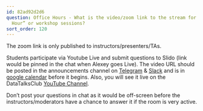 ```yaml
---
id: 82ad92d2d6
question: Office Hours - What is the video/zoom link to the stream for the “Office
  Hour” or workshop sessions?
sort_order: 120
---
```


The zoom link is only published to instructors/presenters/TAs.

Students participate via Youtube Live and submit questions to Slido (link would be pinned in the chat when Alexey goes Live). The video URL should be posted in the announcements channel on [Telegram](https://t.me/dezoomcamp) & [Slack](https://datatalks-club.slack.com/archives/C01FABYF2RG) and is in [google calendar](https://calendar.google.com/calendar/?cid=ZXIxcjA1M3ZlYjJpcXU0dTFmaG02MzVxMG9AZ3JvdXAuY2FsZW5kYXIuZ29vZ2xlLmNvbQ) before it begins. Also, you will see it live on the DataTalksClub [YouTube Channel](https://www.youtube.com/c/DataTalksClub).

Don’t post your questions in chat as it would be off-screen before the instructors/moderators have a chance to answer it if the room is very active.

